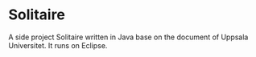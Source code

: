 # Solitaire
A side project Solitaire written in Java base on the document of Uppsala Universitet. 
It runs on Eclipse.
